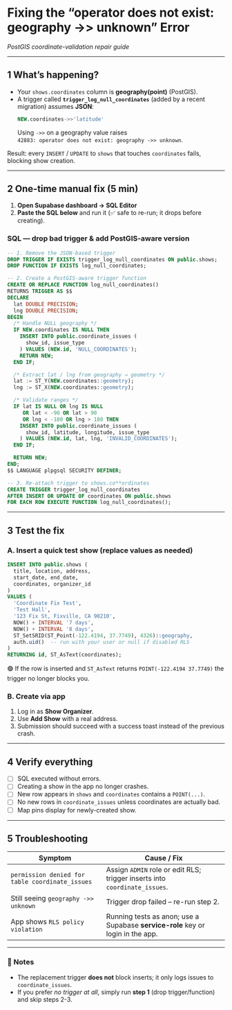 # Fixing the “operator does not exist: geography ->> unknown” Error  
_PostGIS coordinate-validation repair guide_

---

## 1  What’s happening?

* Your `shows.coordinates` column is **geography(point)** (PostGIS).  
* A trigger called **`trigger_log_null_coordinates`** (added by a recent migration) assumes **JSON**:
  ```sql
  NEW.coordinates->>'latitude'
  ```
  Using `->>` on a geography value raises  
  `42883: operator does not exist: geography ->> unknown`.

Result: every `INSERT` / `UPDATE` to `shows` that touches `coordinates` fails, blocking show creation.

---

## 2  One-time manual fix (5 min)

1. **Open Supabase dashboard → SQL Editor**  
2. **Paste the SQL below** and run it (✅ safe to re-run; it drops before creating).

### SQL — drop bad trigger & add PostGIS-aware version
```sql
-- 1. Remove the JSON-based trigger
DROP TRIGGER IF EXISTS trigger_log_null_coordinates ON public.shows;
DROP FUNCTION IF EXISTS log_null_coordinates;

-- 2. Create a PostGIS-aware trigger function
CREATE OR REPLACE FUNCTION log_null_coordinates()
RETURNS TRIGGER AS $$
DECLARE
  lat DOUBLE PRECISION;
  lng DOUBLE PRECISION;
BEGIN
  /* Handle NULL geography */
  IF NEW.coordinates IS NULL THEN
    INSERT INTO public.coordinate_issues (
      show_id, issue_type
    ) VALUES (NEW.id, 'NULL_COORDINATES');
    RETURN NEW;
  END IF;

  /* Extract lat / lng from geography → geometry */
  lat := ST_Y(NEW.coordinates::geometry);
  lng := ST_X(NEW.coordinates::geometry);

  /* Validate ranges */
  IF lat IS NULL OR lng IS NULL
     OR lat < -90 OR lat > 90
     OR lng < -180 OR lng > 180 THEN
    INSERT INTO public.coordinate_issues (
      show_id, latitude, longitude, issue_type
    ) VALUES (NEW.id, lat, lng, 'INVALID_COORDINATES');
  END IF;

  RETURN NEW;
END;
$$ LANGUAGE plpgsql SECURITY DEFINER;

-- 3. Re-attach trigger to shows.co**ordinates
CREATE TRIGGER trigger_log_null_coordinates
AFTER INSERT OR UPDATE OF coordinates ON public.shows
FOR EACH ROW EXECUTE FUNCTION log_null_coordinates();
```

---

## 3  Test the fix

### A. Insert a quick test show (replace values as needed)

```sql
INSERT INTO public.shows (
  title, location, address,
  start_date, end_date,
  coordinates, organizer_id
)
VALUES (
  'Coordinate Fix Test',
  'Test Hall',
  '123 Fix St, Fixville, CA 90210',
  NOW() + INTERVAL '7 days',
  NOW() + INTERVAL '8 days',
  ST_SetSRID(ST_Point(-122.4194, 37.7749), 4326)::geography,
  auth.uid()  -- run with your user or null if disabled RLS
)
RETURNING id, ST_AsText(coordinates);
```

🟢 If the row is inserted and `ST_AsText` returns `POINT(-122.4194 37.7749)` the trigger no longer blocks you.

### B. Create via app

1. Log in as **Show Organizer**.  
2. Use **Add Show** with a real address.  
3. Submission should succeed with a success toast instead of the previous crash.

---

## 4  Verify everything

- [ ] SQL executed without errors.  
- [ ] Creating a show in the app no longer crashes.  
- [ ] New row appears in `shows` and `coordinates` contains a `POINT(...)`.  
- [ ] No new rows in `coordinate_issues` unless coordinates are actually bad.  
- [ ] Map pins display for newly-created show.

---

## 5  Troubleshooting

| Symptom | Cause / Fix |
|---------|-------------|
| `permission denied for table coordinate_issues` | Assign `ADMIN` role or edit RLS; trigger inserts into `coordinate_issues`. |
| Still seeing `geography ->> unknown` | Trigger drop failed – re-run step 2. |
| App shows `RLS policy violation` | Running tests as anon; use a Supabase **service-role** key or login in the app. |

---

### 📝 Notes

* The replacement trigger **does not** block inserts; it only logs issues to `coordinate_issues`.  
* If you prefer _no trigger at all_, simply run **step 1** (drop trigger/function) and skip steps 2-3.
